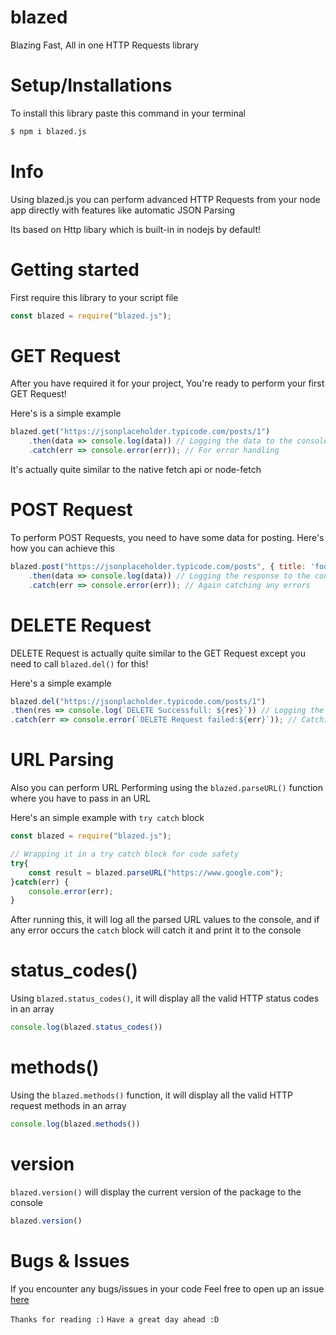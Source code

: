 # blazed

Blazing Fast, All in one HTTP Requests library

# Setup/Installations

To install this library paste this command in your terminal

```bash
$ npm i blazed.js
```

# Info

Using blazed.js you can perform advanced HTTP Requests from your node app directly with features like automatic JSON Parsing

Its based on Http libary which is built-in in nodejs by default!

# Getting started

First require this library to your script file

```js
const blazed = require("blazed.js");
```

# GET Request

After you have required it for your project,
You're ready to perform your first GET Request!

Here's is a simple example

```js
blazed.get("https://jsonplaceholder.typicode.com/posts/1")
    .then(data => console.log(data)) // Logging the data to the console
    .catch(err => console.error(err)); // For error handling
```

It's actually quite similar to the native fetch api or node-fetch

# POST Request

To perform POST Requests, you need to have some data for posting.
Here's how you can achieve this

```js
blazed.post("https://jsonplaceholder.typicode.com/posts", { title: 'foo', body: 'bar', userId: 1 }) // Popsting with some dummy data
    .then(data => console.log(data)) // Logging the response to the console
    .catch(err => console.error(err)); // Again catching any errors

```

# DELETE Request

DELETE Request is actually quite similar to the GET Request except you need to call `blazed.del()` for this!

Here's a simple example

```js
blazed.del("https://jsonplacholder.typicode.com/posts/1")
.then(res => console.log(`DELETE Successfull: ${res}`)) // Logging the DELETE Request's response to the console
.catch(err => console.error(`DELETE Request failed:${err}`)); // Catching errors if any
```

# URL Parsing

Also you can perform URL Performing using the `blazed.parseURL()` function where you have to pass in an URL

Here's an simple example with `try catch` block

```js
const blazed = require("blazed.js");

// Wrapping it in a try catch block for code safety
try{
    const result = blazed.parseURL("https://www.google.com");
}catch(err) {
    console.error(err);
}
```

After running this, it will log all the parsed URL values to the console, and if any error occurs the `catch` block will catch it and print it to the console

# status_codes()

Using `blazed.status_codes()`, it will display all the valid HTTP status codes in an array

```js
console.log(blazed.status_codes())
```

# methods()

Using the `blazed.methods()` function, it will display all the valid HTTP request methods in an array

```js
console.log(blazed.methods())
```

# version

`blazed.version()` will display the current version of the package to the console

```js
blazed.version()
```

# Bugs & Issues

If you encounter any bugs/issues in your code
Feel free to open up an issue [here](https://github.com/blazeinferno64/blazed)

`Thanks for reading :)`
`Have a great day ahead :D`